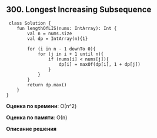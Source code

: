 ## 300. Longest Increasing Subsequence


```
 class Solution {
    fun lengthOfLIS(nums: IntArray): Int {
        val n = nums.size
        val dp = IntArray(n){1}

        for (i in n - 1 downTo 0){
            for (j in i + 1 until n){
                if (nums[i] < nums[j]){
                    dp[i] = maxOf(dp[i], 1 + dp[j])
                }
            }
        }
        return dp.max()
    }
}

```

**Оценка по времени**: О(n^2)


**Оценка по памяти**: О(n)


**Описание решения**
```

```